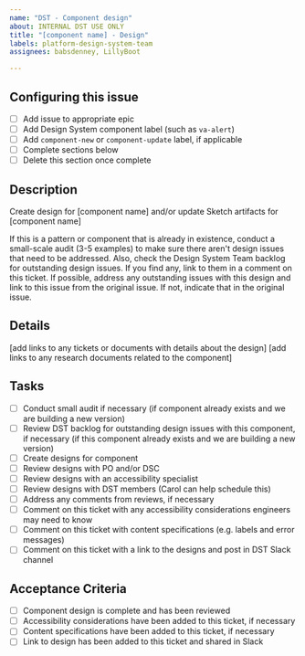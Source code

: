 ```yaml
---
name: "DST - Component design"
about: INTERNAL DST USE ONLY
title: "[component name] - Design"
labels: platform-design-system-team
assignees: babsdenney, LillyBoot

---
```


## Configuring this issue
- [ ] Add issue to appropriate epic
- [ ] Add Design System component label (such as `va-alert`)
- [ ] Add `component-new` or `component-update` label, if applicable
- [ ] Complete sections below
- [ ] Delete this section once complete

## Description
Create design for [component name] and/or update Sketch artifacts for [component name]

If this is a pattern or component that is already in existence, conduct a small-scale audit (3-5 examples) to make sure there aren't design issues that need to be addressed. Also, check the Design System Team backlog for outstanding design issues. If you find any, link to them in a comment on this ticket. If possible, address any outstanding issues with this design and link to this issue from the original issue. If not, indicate that in the original issue.

## Details
[add links to any tickets or documents with details about the design]
[add links to any research documents related to the component]

## Tasks
- [ ] Conduct small audit if necessary (if component already exists and we are building a new version)
- [ ] Review DST backlog for outstanding design issues with this component, if necessary (if this component already exists and we are building a new version)
- [ ] Create designs for component
- [ ] Review designs with PO and/or DSC
- [ ] Review designs with an accessibility specialist
- [ ] Review designs with DST members (Carol can help schedule this)
- [ ] Address any comments from reviews, if necessary
- [ ] Comment on this ticket with any accessibility considerations engineers may need to know
- [ ] Comment on this ticket with content specifications (e.g. labels and error messages)
- [ ] Comment on this ticket with a link to the designs and post in DST Slack channel

## Acceptance Criteria
- [ ] Component design is complete and has been reviewed
- [ ] Accessibility considerations have been added to this ticket, if necessary
- [ ] Content specifications have been added to this ticket, if necessary
- [ ] Link to design has been added to this ticket and shared in Slack
